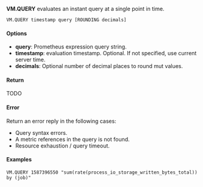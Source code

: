 
**VM.QUERY** evaluates an instant query at a single point in time.

```
VM.QUERY timestamp query [ROUNDING decimals]
```

#### Options

- **query**: Prometheus expression query string.
- **timestamp**: evaluation timestamp. Optional. If not specified, use current server time.
- **decimals**: Optional number of decimal places to round mut values.

#### Return

TODO

#### Error

Return an error reply in the following cases:

- Query syntax errors.
- A metric references in the query is not found.
- Resource exhaustion / query timeout.

#### Examples

```
VM.QUERY 1587396550 "sum(rate(process_io_storage_written_bytes_total)) by (job)"
```